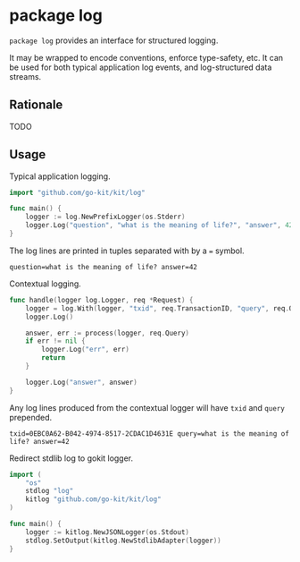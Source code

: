 # package log

`package log` provides an interface for structured logging.

It may be wrapped to encode conventions, enforce type-safety, etc.
It can be used for both typical application log events, and log-structured data streams.

## Rationale

TODO

## Usage

Typical application logging.

```go
import "github.com/go-kit/kit/log"

func main() {
	logger := log.NewPrefixLogger(os.Stderr)
	logger.Log("question", "what is the meaning of life?", "answer", 42)
}
```

The log lines are printed in tuples separated with by a `=` symbol.

```
question=what is the meaning of life? answer=42
```

Contextual logging.

```go
func handle(logger log.Logger, req *Request) {
	logger = log.With(logger, "txid", req.TransactionID, "query", req.Query)
	logger.Log()

	answer, err := process(logger, req.Query)
	if err != nil {
		logger.Log("err", err)
		return
	}

	logger.Log("answer", answer)
}
```

Any log lines produced from the contextual logger will have `txid` and `query`
prepended.

```
txid=0EBC0A62-B042-4974-8517-2CDAC1D4631E query=what is the meaning of life? answer=42
```

Redirect stdlib log to gokit logger.

```go
import (
	"os"
	stdlog "log"
	kitlog "github.com/go-kit/kit/log"
)

func main() {
	logger := kitlog.NewJSONLogger(os.Stdout)
	stdlog.SetOutput(kitlog.NewStdlibAdapter(logger))
}
```
